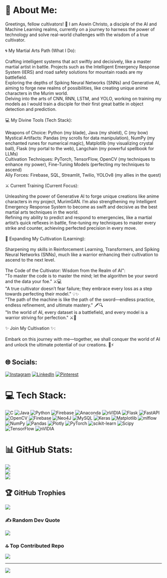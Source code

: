 # 💫 About Me:
Greetings, fellow cultivators! 👋 I am Aswin Christo, a disciple of the AI and Machine Learning realms, currently on a journey to harness the power of technology and solve real-world challenges with the wisdom of a true cultivator.<br><br>🌀 My Martial Arts Path (What I Do):<br><br>Crafting intelligent systems that act swiftly and decisively, like a master martial artist in battle. Projects such as the Intelligent Emergency Response System (IERS) and road safety solutions for mountain roads are my battlefield.<br>Exploring the depths of Spiking Neural Networks (SNNs) and Generative AI, aiming to forge new realms of possibilities, like creating unique anime characters in the Murim world.<br>Delving into the arts of CNN, RNN, LSTM, and YOLO, working on training my models as I would train a disciple for their first great battle in object detection and prediction.<br><br>💻 My Divine Tools (Tech Stack):<br><br>Weapons of Choice: Python (my blade), Java (my shield), C (my bow)<br>Mystical Artifacts: Pandas (my scrolls for data manipulation), NumPy (my enchanted runes for numerical magic), Matplotlib (my visualizing crystal ball), Flask (my portal to the web), Langchain (my powerful spellbook for LLMs)<br>Cultivation Techniques: PyTorch, TensorFlow, OpenCV (my techniques to enhance my power), Fine-Tuning Models (perfecting my techniques to ascend)<br>Ally Forces: Firebase, SQL, Streamlit, Twilio, YOLOv8 (my allies in the quest)<br><br>⚔️ Current Training (Current Focus):<br><br>Unleashing the power of Generative AI to forge unique creations like anime characters in my project, MurimGAN. I’m also strengthening my Intelligent Emergency Response System to become as swift and decisive as the best martial arts techniques in the world.<br>Refining my ability to predict and respond to emergencies, like a martial artist’s quick reflexes in battle, fine-tuning my techniques to master every strike and counter, achieving perfected precision in every move.<br><br>🌱 Expanding My Cultivation (Learning):<br><br>Sharpening my skills in Reinforcement Learning, Transformers, and Spiking Neural Networks (SNNs), much like a warrior enhancing their cultivation to ascend to the next level.<br><br>The Code of the Cultivator: Wisdom from the Realm of AI":<br>"To master the code is to master the mind; let the algorithm be your sword and the data your foe." ⚔️💻<br>"A true cultivator doesn’t fear failure; they embrace every loss as a step towards perfecting their model." 💡✨<br>"The path of the machine is like the path of the sword—endless practice, endless refinement, and ultimate mastery." 🗡️🔍<br>"In the world of AI, every dataset is a battlefield, and every model is a warrior striving for perfection." ⚔️💾<br><br>✨ Join My Cultivation ✨:<br><br>Embark on this journey with me—together, we shall conquer the world of AI and unlock the ultimate potential of our creations. 🌱⚡


## 🌐 Socials:
[![Instagram](https://img.shields.io/badge/Instagram-%23E4405F.svg?logo=Instagram&logoColor=white)](https://instagram.com/christo_03_) [![LinkedIn](https://img.shields.io/badge/LinkedIn-%230077B5.svg?logo=linkedin&logoColor=white)](https://linkedin.com/in/www.linkedin.com/in/aswin-christo-2525a32b7) [![Pinterest](https://img.shields.io/badge/Pinterest-%23E60023.svg?logo=Pinterest&logoColor=white)](https://pinterest.com/https://in.pinterest.com/aswinchristo17/) 

# 💻 Tech Stack:
![C](https://img.shields.io/badge/c-%2300599C.svg?style=flat&logo=c&logoColor=white) ![Java](https://img.shields.io/badge/java-%23ED8B00.svg?style=flat&logo=openjdk&logoColor=white) ![Python](https://img.shields.io/badge/python-3670A0?style=flat&logo=python&logoColor=ffdd54) ![Firebase](https://img.shields.io/badge/firebase-%23039BE5.svg?style=flat&logo=firebase) ![Anaconda](https://img.shields.io/badge/Anaconda-%2344A833.svg?style=flat&logo=anaconda&logoColor=white) ![nVIDIA](https://img.shields.io/badge/cuda-000000.svg?style=flat&logo=nVIDIA&logoColor=green) ![Flask](https://img.shields.io/badge/flask-%23000.svg?style=flat&logo=flask&logoColor=white) ![FastAPI](https://img.shields.io/badge/FastAPI-005571?style=flat&logo=fastapi) ![OpenCV](https://img.shields.io/badge/opencv-%23white.svg?style=flat&logo=opencv&logoColor=white) ![Firebase](https://img.shields.io/badge/firebase-a08021?style=flat&logo=firebase&logoColor=ffcd34) ![Neo4J](https://img.shields.io/badge/Neo4j-008CC1?style=flat&logo=neo4j&logoColor=white) ![MySQL](https://img.shields.io/badge/mysql-4479A1.svg?style=flat&logo=mysql&logoColor=white) ![Keras](https://img.shields.io/badge/Keras-%23D00000.svg?style=flat&logo=Keras&logoColor=white) ![Matplotlib](https://img.shields.io/badge/Matplotlib-%23ffffff.svg?style=flat&logo=Matplotlib&logoColor=black) ![mlflow](https://img.shields.io/badge/mlflow-%23d9ead3.svg?style=flat&logo=numpy&logoColor=blue) ![NumPy](https://img.shields.io/badge/numpy-%23013243.svg?style=flat&logo=numpy&logoColor=white) ![Pandas](https://img.shields.io/badge/pandas-%23150458.svg?style=flat&logo=pandas&logoColor=white) ![Plotly](https://img.shields.io/badge/Plotly-%233F4F75.svg?style=flat&logo=plotly&logoColor=white) ![PyTorch](https://img.shields.io/badge/PyTorch-%23EE4C2C.svg?style=flat&logo=PyTorch&logoColor=white) ![scikit-learn](https://img.shields.io/badge/scikit--learn-%23F7931E.svg?style=flat&logo=scikit-learn&logoColor=white) ![Scipy](https://img.shields.io/badge/SciPy-%230C55A5.svg?style=flat&logo=scipy&logoColor=%white) ![TensorFlow](https://img.shields.io/badge/TensorFlow-%23FF6F00.svg?style=flat&logo=TensorFlow&logoColor=white) ![nVIDIA](https://img.shields.io/badge/nVIDIA-%2376B900.svg?style=flat&logo=nVIDIA&logoColor=white)
# 📊 GitHub Stats:
![](https://github-readme-stats.vercel.app/api?username=AswinChristo17&theme=tokyonight&hide_border=false&include_all_commits=false&count_private=false)<br/>
![](https://github-readme-streak-stats.herokuapp.com/?user=AswinChristo17&theme=tokyonight&hide_border=false)<br/>
![](https://github-readme-stats.vercel.app/api/top-langs/?username=AswinChristo17&theme=tokyonight&hide_border=false&include_all_commits=false&count_private=false&layout=compact)

## 🏆 GitHub Trophies
![](https://github-profile-trophy.vercel.app/?username=AswinChristo17&theme=tokyonight&no-frame=false&no-bg=true&margin-w=4)

### ✍️ Random Dev Quote
![](https://quotes-github-readme.vercel.app/api?type=horizontal&theme=tokyonight)

### 🔝 Top Contributed Repo
![](https://github-contributor-stats.vercel.app/api?username=AswinChristo17&limit=5&theme=tokyonight&combine_all_yearly_contributions=true)

---
[![](https://visitcount.itsvg.in/api?id=AswinChristo17&icon=0&color=0)](https://visitcount.itsvg.in)

<!-- Proudly created with GPRM ( https://gprm.itsvg.in ) -->
